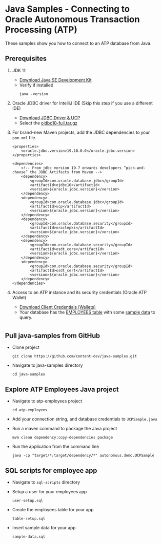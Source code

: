 # Java Samples - Connecting to Oracle Autonomous Transaction Processing (ATP)

These samples show you how to connect to an ATP database from Java.

## Prerequisites

1. JDK 11
    * [Download Java SE Development Kit](https://www.oracle.com/java/technologies/javase-jdk11-downloads.html "Java SE 11 Downloads page")
    * Verify if installed
        ```
        java -version
        ```
2. Oracle JDBC driver for IntelliJ IDE (Skip this step if you use a different IDE) 
    * [Download  JDBC Driver & UCP](https://www.oracle.com/database/technologies/appdev/jdbc-ucp-19c-downloads.html "Oracle JDBC and UCP 19c Download page")
    * Select the [ojdbc10-full.tar.gz](https://www.oracle.com/database/technologies/appdev/jdbc-ucp-19c-downloads.html#license-lightbox "ojdbc10-full")
3. For brand-new Maven projects, add the JDBC dependencies to your `pom.xml` file.
    ```
    <properties>
        <oracle.jdbc.version>19.10.0.0</oracle.jdbc.version>
    </properties>
      
    <dependencies>
        <!-- From jdbc version 19.7 onwards developers “pick-and-choose” the JDBC Artifacts from Maven -->
        <dependency>
            <groupId>com.oracle.database.jdbc</groupId>
            <artifactId>ojdbc10</artifactId>
            <version>${oracle.jdbc.version}</version>
        </dependency>
        <dependency>
            <groupId>com.oracle.database.jdbc</groupId>
            <artifactId>ucp</artifactId>
            <version>${oracle.jdbc.version}</version>
        </dependency>
        <dependency>
            <groupId>com.oracle.database.security</groupId>
            <artifactId>oraclepki</artifactId>
            <version>${oracle.jdbc.version}</version>
        </dependency>
        <dependency>
            <groupId>com.oracle.database.security</groupId>
            <artifactId>osdt_core</artifactId>
            <version>${oracle.jdbc.version}</version>
        </dependency>
        <dependency>
            <groupId>com.oracle.database.security</groupId>
            <artifactId>osdt_cert</artifactId>
            <version>${oracle.jdbc.version}</version>
        </dependency>
    </dependencies> 
      ```
   
4. Access to an ATP instance and its security credentials (Oracle ATP Wallet)
    * [Download Client Credentials (Wallets)](https://docs.oracle.com/en/cloud/paas/autonomous-database/adbsa/connect-download-wallet.html#GUID-B06202D2-0597-41AA-9481-3B174F75D4B1 "ATP Wallet doc")
    * Your database has the  [EMPLOYEES table](../sql-scripts/table-setup.sql) with some [sample data](../sql-scripts/sample-data.sql) to query.


  
#

## Pull java-samples from GitHub

* Clone project
  ```
  git clone https://github.com/content-dev/java-samples.git
  ```
* Navigate to java-samples directory
  ```
  cd java-samples
  ```


## Explore ATP Employees Java project

* Navigate to atp-employees project
  ```
  cd atp-employees
  ```
* Add your connection string, and database credentials to `UCPSample.java`

* Run a maven command to package the Java project
  ```
  mvn clean dependency:copy-dependencies package
  ```

* Run the application from the command line
  ```
  java -cp "target/*;target/dependency/*" autonomous.demo.UCPSample
  ```



## SQL scripts for employee app

* Navigate to `sql-scripts` directory 
* Setup a user for your employees app
  ```
  user-setup.sql
  ```

* Create the employees table for your app
  ```
  table-setup.sql
  ```

* Insert sample data for your app
  ```
  sample-data.sql
  ```